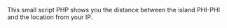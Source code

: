 This small script PHP shows you the distance between the island PHI-PHI and the location from your IP.